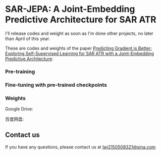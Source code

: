 # SAR-JEPA: A Joint-Embedding Predictive Architecture for SAR ATR

I'll release codes and weight as soon as I'm done other projects, no later than April of this year.

These are codes and weights of the paper [Predicting Gradient is Better: Exploring Self-Supervised Learning for SAR ATR with a Joint-Embedding Predictive Architecture](https://arxiv.org/abs/2311.15153):


### Pre-training


### Fine-tuning with pre-trained checkpoints


### Weights
Google Drive:

百度网盘:

## Contact us
If you have any questions, please contact us at lwj2150508321@sina.com
